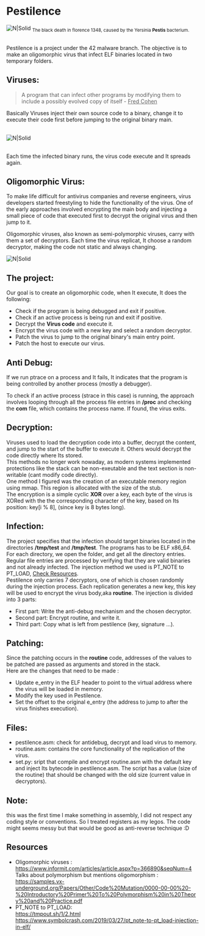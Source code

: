 # Pestilence

![N|Solid](https://cdn.thecollector.com/wp-content/uploads/2021/11/sabatelli-decameron-plague-florence-print.jpg)
<sub>           The black death in florence 1348, caused by the Yersinia <b>Pestis</b> bacterium.</sub> 

<br/>
Pestilence is a project under the 42 malware branch. The objective is to make an oligomorphic virus that infect ELF binaries located in two temporary folders.

## Viruses:
> A program that can infect other programs by modifying them to include a possibly evolved copy of itself - <ins>Fred Cohen</ins>

Basically Viruses inject their own source code to a binary, change it to execute their code first before jumping to the original binary main.
<br/>
<br/>

![N|Solid](https://i.postimg.cc/V6pSGhzB/sc.png)

<br/>
Each time the infected binary runs, the virus code execute and It spreads again.



## Oligomorphic Virus:
To make life difficult for antivirus companies and reverse engineers, virus developers started freestyling to hide the functionality of the virus. One of the early approaches involved encrypting the main body and injecting a small piece of code that executed first to decrypt the original virus and then jump to it.</br>

Oligomorphic viruses, also known as semi-polymorphic viruses, carry with them a set of decryptors. Each time the virus replicat, It choose a random decryptor, making the code not static and always changing.


![N|Solid](https://i.postimg.cc/d3SCz36T/469111-1-En-14-Fig3-HTML.png)


##  The project:
Our goal is to create an oligomorphic code, when It execute, It does the following:
- Check if the program is being debugged and exit if positive.
- Check if an active process is being run and exit if positive.
- Decrypt the **Virus code** and execute it.
- Encrypt the virus code with a new key and select a random decryptor.
- Patch the virus to jump to the original binary's main entry point.
- Patch the host to execute our virus.

## Anti Debug: 

If we run ptrace on a process and It fails, It indicates that the program is being controlled by another process (mostly a debugger).

To check if an active process (strace in this case) is running, the approach involves looping through all the process file entries in **/proc** and checking the **com** file, which contains the process name. If found, the virus exits.
 

## Decryption:
Viruses used to load the decryption code into a buffer, decrypt the content, and jump to the start of the buffer to execute it. Others would decrypt the code directly where Its stored.</br>
This methods no longer work nowaday, as modern systems implemented protections like the stack can be non-exeutable and the text section is non-writable (cant modify code directly).</br>
One method I figured was the creation of an executable memory region using mmap. This region is allocated with the size of the stub.</br>
The encryption is a simple cyclic **XOR** over a key, each byte of the virus is XORed with the the corresponding character of the key, based on Its position: key[i % 8], (since key is 8 bytes long).

## Infection:

The project specifies that the infection should target binaries located in the directories **/tmp/test** and **/tmp/test**.
The programs has to be ELF x86_64.
For each directory, we open the folder, and get all the  directory entries.
Regular file entries are processed by verifying that they are valid binaries and not already infected.
The injection method we used is PT_NOTE to PT_LOAD, [Check Resources](#Resources).</br>
Pestilence only carries 7 decryptors, one of which is chosen randomly during the injection process.
Each replication generates a new key, this key will be used to encrypt the virus body,aka **routine**.
The injection is divided into 3 parts:
-  First part: Write the anti-debug mechanism and the chosen decryptor.</br>
-  Second part: Encrypt routine, and write it.
-  Third part: Copy what is left from pestilence (key, signature ...).


## Patching:
Since the patching occurs in the **routine** code, addresses of the values to be patched are passed as arguments and stored in the stack.</br>
Here are the changes that need to be made :</br>
- Update e_entry in the ELF header to point to the virtual address where the virus will be loaded in memory.
- Modify the key used in Pestilence.
- Set the offset to the original e_entry (the address to jump to after the virus finishes execution).


## Files:
- pestilence.asm: check for antidebug, decrypt and load virus to memory.
- routine.asm: contains the core functionality of the replication of the virus.
- set.py: sript that compile and encrypt routine.asm with the default key and inject Its bytecode in pestilence.asm. The script has a value (size of the routine) that should be changed with the old size (current value in decryptors).

## Note:
this was the first time I make something in assembly, I did not respect any coding style or conventions. So I treated registers as my legos. The code might seems messy but that would be good as anti-reverse technique :D
## Resources
- Oligomorphic viruses :</br>
https://www.informit.com/articles/article.aspx?p=366890&seqNum=4</br>Talks about polymorphism but mentions oligomorphism :</br>
https://samples.vx-underground.org/Papers/Other/Code%20Mutation/0000-00-00%20-%20Introductory%20Primer%20To%20Polymorphism%20in%20Theory%20and%20Practice.pdf</br>
- PT_NOTE to PT_LOAD:</br>
https://tmpout.sh/1/2.html
https://www.symbolcrash.com/2019/03/27/pt_note-to-pt_load-injection-in-elf/


